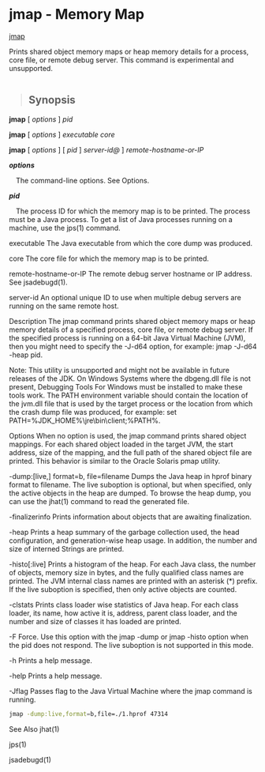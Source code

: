 ```
```
jmap - Memory Map
====================

[jmap]("https://docs.oracle.com/javase/8/docs/technotes/tools/unix/jmap.html")

Prints shared object memory maps or heap memory details for a process, core file, or remote debug server. This command is experimental and unsupported.

```
```

>## Synopsis

**jmap** [ *options* ] *pid*

**jmap** [ *options* ] *executable core*

**jmap** [ *options* ] [ *pid* ] *server-id@* ] *remote-hostname-or-IP*

***options***

&emsp;The command-line options. See Options.

***pid***

&emsp;The process ID for which the memory map is to be printed. The process must be a Java process. To get a list of Java processes running on a machine, use the jps(1) command.

executable
The Java executable from which the core dump was produced.

core
The core file for which the memory map is to be printed.

remote-hostname-or-IP
The remote debug server hostname or IP address. See jsadebugd(1).

server-id
An optional unique ID to use when multiple debug servers are running on the same remote host.

Description
The jmap command prints shared object memory maps or heap memory details of a specified process, core file, or remote debug server. If the specified process is running on a 64-bit Java Virtual Machine (JVM), then you might need to specify the -J-d64 option, for example: jmap -J-d64 -heap pid.

Note: This utility is unsupported and might not be available in future releases of the JDK. On Windows Systems where the dbgeng.dll file is not present, Debugging Tools For Windows must be installed to make these tools work. The PATH environment variable should contain the location of the jvm.dll file that is used by the target process or the location from which the crash dump file was produced, for example: set PATH=%JDK_HOME%\jre\bin\client;%PATH%.

Options
<no option>
When no option is used, the jmap command prints shared object mappings. For each shared object loaded in the target JVM, the start address, size of the mapping, and the full path of the shared object file are printed. This behavior is similar to the Oracle Solaris pmap utility.

-dump:[live,] format=b, file=filename
Dumps the Java heap in hprof binary format to filename. The live suboption is optional, but when specified, only the active objects in the heap are dumped. To browse the heap dump, you can use the jhat(1) command to read the generated file.

-finalizerinfo
Prints information about objects that are awaiting finalization.

-heap
Prints a heap summary of the garbage collection used, the head configuration, and generation-wise heap usage. In addition, the number and size of interned Strings are printed.

-histo[:live]
Prints a histogram of the heap. For each Java class, the number of objects, memory size in bytes, and the fully qualified class names are printed. The JVM internal class names are printed with an asterisk (*) prefix. If the live suboption is specified, then only active objects are counted.

-clstats
Prints class loader wise statistics of Java heap. For each class loader, its name, how active it is, address, parent class loader, and the number and size of classes it has loaded are printed.

-F
Force. Use this option with the jmap -dump or jmap -histo option when the pid does not respond. The live suboption is not supported in this mode.

-h
Prints a help message.

-help
Prints a help message.

-Jflag
Passes flag to the Java Virtual Machine where the jmap command is running.

```sh
jmap -dump:live,format=b,file=./1.hprof 47314

```


See Also
jhat(1)

jps(1)

jsadebugd(1)

